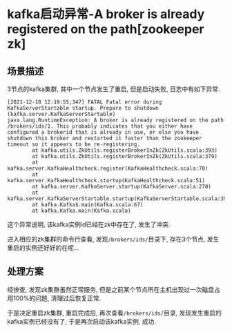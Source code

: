 # kafka启动异常-A broker is already registered on the path[zookeeper zk]

## 场景描述

3节点的kafka集群, 其中一个节点发生了重启, 但是启动失败, 日志中有如下异常.

```
[2021-12-18 12:19:55,347] FATAL Fatal error during KafkaServerStartable startup. Prepare to shutdown (kafka.server.KafkaServerStartable)
java.lang.RuntimeException: A broker is already registered on the path /brokers/ids/1. This probably indicates that you either have configured a brokerid that is already in use, or else you have shutdown this broker and restarted it faster than the zookeeper timeout so it appears to be re-registering.
        at kafka.utils.ZkUtils.registerBrokerInZk(ZkUtils.scala:393)
        at kafka.utils.ZkUtils.registerBrokerInZk(ZkUtils.scala:379)
        at kafka.server.KafkaHealthcheck.register(KafkaHealthcheck.scala:70)
        at kafka.server.KafkaHealthcheck.startup(KafkaHealthcheck.scala:51)
        at kafka.server.KafkaServer.startup(KafkaServer.scala:270)
        at kafka.server.KafkaServerStartable.startup(KafkaServerStartable.scala:39)
        at kafka.Kafka$.main(Kafka.scala:67)
        at kafka.Kafka.main(Kafka.scala)
```

这个异常说明, 该kafka实例id已经在zk中存在了, 发生了冲突.

进入相应的zk集群的命令行查看, 发现`/brokers/ids/`目录下, 存在3个节点, 发生重启的实例还好好的在呢...

## 处理方案

经排查, 发现zk集群虽然正常服务, 但是之前某个节点所在主机出现过一次磁盘占用100%的问题, 清理过后恢复正常. 

于是决定重启zk集群, 重启完成后, 再次查看`/brokers/ids/`目录, 发现发生重启的kafka实例已经没有了, 于是再次启动该kafka实例, 成功.
